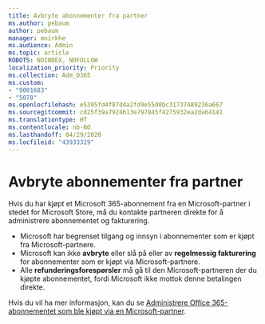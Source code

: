 ```yaml
---
title: Avbryte abonnementer fra partner
ms.author: pebaum
author: pebaum
manager: mnirkhe
ms.audience: Admin
ms.topic: article
ROBOTS: NOINDEX, NOFOLLOW
localization_priority: Priority
ms.collection: Adm_O365
ms.custom:
- "9001683"
- "5078"
ms.openlocfilehash: e5395fd4f87d4a2fd9e55d8bc31737489236a667
ms.sourcegitcommit: cd25f39a7924b13e797845f4275932ea2da64141
ms.translationtype: HT
ms.contentlocale: nb-NO
ms.lasthandoff: 04/29/2020
ms.locfileid: "43933329"
---
```

# <a name="cancel-subscription-from-partner"></a>Avbryte abonnementer fra partner

Hvis du har kjøpt et Microsoft 365-abonnement fra en Microsoft-partner i stedet for Microsoft Store, må du kontakte partneren direkte for å administrere abonnementet og fakturering.

- Microsoft har begrenset tilgang og innsyn i abonnementer som er kjøpt fra Microsoft-partnere. 
- Microsoft kan ikke **avbryte** eller slå på eller av **regelmessig fakturering** for abonnementer som er kjøpt via Microsoft-partnere. 
- Alle **refunderingsforespørsler** må gå til den Microsoft-partneren der du kjøpte abonnementet, fordi Microsoft ikke mottok denne betalingen direkte. 

Hvis du vil ha mer informasjon, kan du se [Administrere Office 365-abonnementet som ble kjøpt via en Microsoft-partner](https://support.microsoft.com/help/4230739/microsoft-account-manage-office-365-subscription-from-third-party). 
